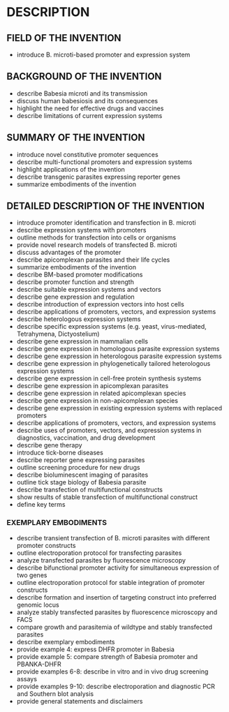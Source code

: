 # DESCRIPTION

## FIELD OF THE INVENTION

- introduce B. microti-based promoter and expression system

## BACKGROUND OF THE INVENTION

- describe Babesia microti and its transmission
- discuss human babesiosis and its consequences
- highlight the need for effective drugs and vaccines
- describe limitations of current expression systems

## SUMMARY OF THE INVENTION

- introduce novel constitutive promoter sequences
- describe multi-functional promoters and expression systems
- highlight applications of the invention
- describe transgenic parasites expressing reporter genes
- summarize embodiments of the invention

## DETAILED DESCRIPTION OF THE INVENTION

- introduce promoter identification and transfection in B. microti
- describe expression systems with promoters
- outline methods for transfection into cells or organisms
- provide novel research models of transfected B. microti
- discuss advantages of the promoter
- describe apicomplexan parasites and their life cycles
- summarize embodiments of the invention
- describe BM-based promoter modifications
- describe promoter function and strength
- describe suitable expression systems and vectors
- describe gene expression and regulation
- describe introduction of expression vectors into host cells
- describe applications of promoters, vectors, and expression systems
- describe heterologous expression systems
- describe specific expression systems (e.g. yeast, virus-mediated, Tetrahymena, Dictyostelium)
- describe gene expression in mammalian cells
- describe gene expression in homologous parasite expression systems
- describe gene expression in heterologous parasite expression systems
- describe gene expression in phylogenetically tailored heterologous expression systems
- describe gene expression in cell-free protein synthesis systems
- describe gene expression in apicomplexan parasites
- describe gene expression in related apicomplexan species
- describe gene expression in non-apicomplexan species
- describe gene expression in existing expression systems with replaced promoters
- describe applications of promoters, vectors, and expression systems
- describe uses of promoters, vectors, and expression systems in diagnostics, vaccination, and drug development
- describe gene therapy
- introduce tick-borne diseases
- describe reporter gene expressing parasites
- outline screening procedure for new drugs
- describe bioluminescent imaging of parasites
- outline tick stage biology of Babesia parasite
- describe transfection of multifunctional constructs
- show results of stable transfection of multifunctional construct
- define key terms

### EXEMPLARY EMBODIMENTS

- describe transient transfection of B. microti parasites with different promoter constructs
- outline electroporation protocol for transfecting parasites
- analyze transfected parasites by fluorescence microscopy
- describe bifunctional promoter activity for simultaneous expression of two genes
- outline electroporation protocol for stable integration of promoter constructs
- describe formation and insertion of targeting construct into preferred genomic locus
- analyze stably transfected parasites by fluorescence microscopy and FACS
- compare growth and parasitemia of wildtype and stably transfected parasites
- describe exemplary embodiments
- provide example 4: express DHFR promoter in Babesia
- provide example 5: compare strength of Babesia promoter and PBANKA-DHFR
- provide examples 6-8: describe in vitro and in vivo drug screening assays
- provide examples 9-10: describe electroporation and diagnostic PCR and Southern blot analysis
- provide general statements and disclaimers

